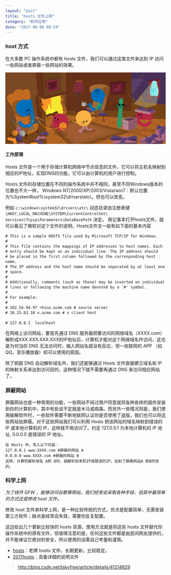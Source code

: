 ```yaml
---
layout: "post"
title: "hosts 文件上网"
category: "软件应用"
date: "2017-06-08 09:54"
---
```



### host 方式

在大多数 PC 操作系统中都有 hosts 文件，我们可以通过这类文件来达到 IP 访问一些网站或者屏蔽一些网站的效果。

![](https://raw.githubusercontent.com/noparkinghere/noparkinghere.github.io/master/img/2017-06-08-hosts-文件上网/1.gif)

#### 工作原理

Hosts 文件是一个用于存储计算机网络中节点信息的文件，它可以将主机名映射到相应的IP地址，实现DNS的功能，它可以由计算机的用户进行控制。

Hosts 文件的存储位置在不同的操作系统中并不相同，甚至不同Windows版本的位置也不大一样， Windows NT/2000/XP/2003/Vista/win7：默认位置为%SystemRoot%\system32\drivers\etc\，但也可以改变。
 
例如 `c:\windows\system32\drivers\etc\` 动态目录由注册表键 `\HKEY_LOCAL_MACHINE\SYSTEM\CurrentControlSet\ Services\Tcpip\Parameters\DataBasePath` 决定。 用记事本打开hosts文件，就可以看见了微软对这个文件的说明。Hosts文件文一般有如下面的基本内容 

<!-- more -->

```
# This is a sample HOSTS file used by Microsoft TCP/IP for Windows. 
# 
# This file contains the mappings of IP addresses to host names. Each 
# entry should be kept on an individual line. The IP address should 
# be placed in the first column followed by the corresponding host name. 
# The IP address and the host name should be separated by at least one 
# space. 
# 
# Additionally, comments (such as these) may be inserted on individual 
# lines or following the machine name denoted by a '#' symbol. 
# 
# For example: 
# 
# 102.54.94.97 rhino.acme.com # source server 
# 38.25.63.10 x.acme.com # x client host 

# 127.0.0.1  localhost 
```

在网络上访问网站，要首先通过 DNS 服务器把要访问的网络域名（XXXX.com）解析成XXX.XXX.XXX.XXX的IP地址后，计算机才能对这个网络域名作访问，这也是为何当你 DNS 无法访问时，输入网站名就没有反应，但一些联网的 APP （如 QQ，音乐播放器）却可以使用的原因。

除了铜鼓 DNS 自动解析域名外，我们还能够通过 Hosts 文件直接建立域名和 IP 的映射关系来达到访问目的，这种情况下就不需要再通过 DNS 来访问相应网站了。

### 屏蔽网站

屏蔽网站也是一种常用的功能，一些网站不经过用户同意就将各种各样的插件安装到你的计算机中，其中有些说不定就是木马或病毒。而另外一些情况则是，我们使用破解软件时，一些软件需要不断地联网认证你是否使用了盗版，我们也可以将这些网站给屏蔽。对于这些网站我们可以利用 Hosts 把该网站的域名映射到错误的 IP 或本地计算机的 IP，这样就不用访问了。约定 127.0.0.1 为本地计算机的 IP 地址, 0.0.0.0 是错误的 IP 地址。 

```
在 Hosts 中，写入以下内容： 
127.0.0.1 www.XXXX.com #屏蔽的网站 A 
0.0.0.0 www.XXXX.com #屏蔽的网站 B 
这样，计算机解析域名 A和 B时，就解析到本机IP或错误的IP，达到了屏蔽网站A 和B的目的。 
```

### 科学上网

*为了绕开 GFW ，能够访问谷歌等网站，我们经常会采取各种手段，但其中最简单的方式还是修改 host 文件。*

修改 host 文件来科学上网，是一种比较传统的方式，优点是配置简单，无需安装第三方软件；缺点是经常会失效，需要你反复配置。

这边给出几个更新比较快的 hosts 资源，使用方法就是将这些 hosts 文件替代你操作系统中的原有文件，但值得注意的是，任何这些文件都是由民间网友提供的，并不能保证它绝对的安全，所以使用的话需自己考量和谨慎。

- [hosts](https://github.com/racaljk/hosts)：老牌 hosts 文件，长期更新，比较稳定。
- [2017hosts](https://github.com/wangchunming/2017hosts)：具备详细的说明文件


> http://blog.csdn.net/tskyfree/article/details/41214829
